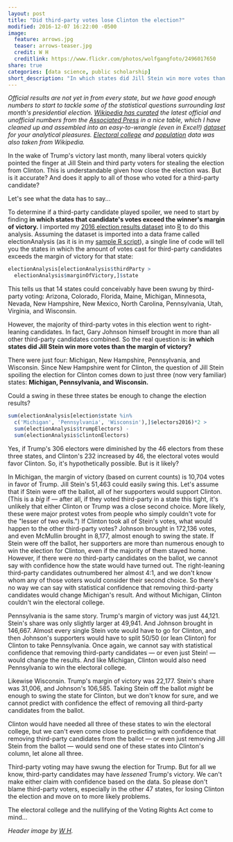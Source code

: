 ```yaml
---
layout: post
title: "Did third-party votes lose Clinton the election?"
modified: 2016-12-07 16:22:00 -0500
image:
  feature: arrows.jpg
  teaser: arrows-teaser.jpg
  credit: W H
  creditlink: https://www.flickr.com/photos/wolfgangfoto/2496017650
share: true
categories: [data science, public scholarship]
short_description: "In which states did Jill Stein win more votes than the margin of victory? Could a swing in these states be enough to change the election results?"
---
```


<i>Official results are not yet in from every state, but we have good enough numbers to start to tackle some of the statistical questions surrounding last month's presidential election. <a href="https://en.wikipedia.org/wiki/United_States_presidential_election,_2016" target="_blank">Wikipedia has curated</a> the latest official and unofficial numbers from the <a href="https://interactives.ap.org/2016/general-election/?SITE=NEWSHOURELN" target="_blank">Associated Press</a> in a nice table, which I have cleaned up and assembled into an easy-to-wrangle (even in Excel!) <a href="https://github.com/kshaffer/election2016" target="_blank">dataset</a> for your analytical pleasures. <a href="https://en.wikipedia.org/wiki/Electoral_College_(United_States)" target="_blank">Electoral college</a> and <a href="https://en.wikipedia.org/wiki/List_of_U.S._states_and_territories_by_population" target="_blank">population</a> data was also taken from Wikipedia.</i>


In the wake of Trump's victory last month, many liberal voters quickly pointed the finger at Jill Stein and third party voters for stealing the election from Clinton. This is understandable given how close the election was. But is it accurate? And does it apply to all of those who voted for a third-party candidate?

Let's see what the data has to say...


To determine if a third-party candidate played spoiler, we need to start by finding **in which states that candidate's votes exceed the winner's margin of victory.** I imported my <a href="https://github.com/kshaffer/election2016" target="_blank">2016 election results dataset</a> into <a href="https://www.r-project.org/" target="_blank">R</a> to do this analysis. Assuming the dataset is imported into a data frame called electionAnalysis (as it is in my <a href="https://github.com/kshaffer/election2016/blob/master/2016Election.R" target="_blank">sample R script</a>), a single line of code will tell you the states in which the amount of votes cast for third-party candidates exceeds the margin of victory for that state:

~~~R
electionAnalysis[electionAnalysis$thirdParty >
  electionAnalysis$marginOfVictory,]$state
~~~

This tells us that 14 states could conceivably have been swung by third-party voting: Arizona, Colorado, Florida, Maine, Michigan, Minnesota, Nevada, New Hampshire, New Mexico, North Carolina, Pennsylvania, Utah, Virginia, and Wisconsin.

However, the majority of third-party votes in this election went to right-leaning candidates. In fact, Gary Johnson himself brought in more than all other third-party candidates combined. So the real question is: **in which states did Jill Stein win more votes than the margin of victory?**

There were just four: Michigan, New Hampshire, Pennsylvania, and Wisconsin. Since New Hampshire went for Clinton, the question of Jill Stein spoiling the election for Clinton comes down to just three (now very familiar) states: **Michigan, Pennsylvania, and Wisconsin.**

Could a swing in these three states be enough to change the election results?

~~~R
sum(electionAnalysis[election$state %in%
  c('Michigan', 'Pennsylvania', 'Wisconsin'),]$electors2016)*2 >
  sum(electionAnalysis$trumpElectors) -
  sum(electionAnalysis$clintonElectors)
~~~

Yes, if Trump's 306 electors were diminished by the 46 electors from these three states, and Clinton's 232 increased by 46, the electoral votes would favor Clinton. So, it's hypothetically possible. But is it likely?

In Michigan, the margin of victory (based on current counts) is 10,704 votes in favor of Trump. Jill Stein's 51,463 could easily swing this. Let's assume that if Stein were off the ballot, all of her supporters would support Clinton. (This is a *big* if ― after all, if they voted third-party in a state this tight, it's unlikely that either Clinton or Trump was a close second choice. More likely, these were major protest votes from people who simply couldn't vote for the "lesser of two evils.") If Clinton took all of Stein's votes, what would happen to the other third-party votes? Johnson brought in 172,136 votes, and even McMullin brought in 8,177, almost enough to swing the state. If Stein were off the ballot, her supporters are more than numerous enough to win the election for Clinton, even if the majority of them stayed home. However, if there were *no* third-party candidates on the ballot, we cannot say with confidence how the state would have turned out. The right-leaning third-party candidates outnumbered her almost 4:1, and we don't know whom any of those voters would consider their second choice. So there's no way we can say with statistical confidence that removing third-party candidates would change Michigan's result. And without Michigan, Clinton couldn't win the electoral college.

Pennsylvania is the same story. Trump's margin of victory was just 44,121. Stein's share was only slightly larger at 49,941. And Johnson brought in 146,667. Almost every single Stein vote would have to go for Clinton, and then Johnson's supporters would have to split 50/50 (or lean Clinton) for Clinton to take Pennsylvania. Once again, we cannot say with statistical confidence that removing third-party candidates ― or even just Stein! ― would change the results. And like Michigan, Clinton would also need Pennsylvania to win the electoral college.

Likewise Wisconsin. Trump's margin of victory was 22,177. Stein's share was 31,006, and Johnson's 106,585. Taking Stein off the ballot *might* be enough to swing the state for Clinton, but we don't know for sure, and we cannot predict with confidence the effect of removing all third-party candidates from the ballot.

Clinton would have needed all three of these states to win the electoral college, but we can't even come close to predicting with confidence that removing third-party candidates from the ballot ― or even just removing Jill Stein from the ballot ― would send one of these states into Clinton's column, let alone all three.

Third-party voting may have swung the election for Trump. But for all we know, third-party candidates may have *lessened* Trump's victory. We can't make either claim with confidence based on the data. So please don't blame third-party voters, especially in the other 47 states, for losing Clinton the election and move on to more likely problems.

The electoral college and the nullifying of the Voting Rights Act come to mind...

*Header image by [W H](https://www.flickr.com/photos/wolfgangfoto/2496017650).*
